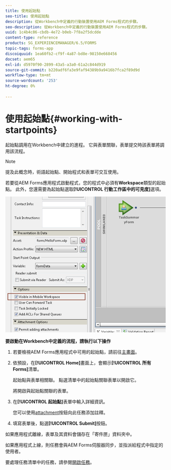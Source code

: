 ```yaml
---
title: 使用起始點
seo-title: 使用起始點
description: 從Workbench中定義的行動裝置使用AEM Forms程式的步驟。
seo-description: 從Workbench中定義的行動裝置使用AEM Forms程式的步驟。
uuid: 1c4b4c86-cbdb-4e72-b0eb-7f8a2f5dcdde
content-type: reference
products: SG_EXPERIENCEMANAGER/6.5/FORMS
topic-tags: forms-app
discoiquuid: 1ea60fb2-cf9f-4a87-bd8e-98150e668456
docset: aem65
exl-id: d5970f90-2899-43a5-a3a0-61a2c844d919
source-git-commit: b220adf6fa3e9faf94389b9a9416b7fca2f89d9d
workflow-type: tm+mt
source-wordcount: '253'
ht-degree: 0%

---
```


# 使用起始點{#working-with-startpoints}

起始點調用在Workbench中建立的進程。 它與表單關聯，表單提交時該表單將調用該流程。

>[!NOTE]
>
>提及此概念時，術語起始點、開始程式和表單可交互使用。

若要從AEM Forms應用程式啟動程式，您的程式中必須有&#x200B;**Workspace**&#x200B;類型的起始點。 此外，您還需要為起始點選取&#x200B;**[!UICONTROL 行動工作區中的可見度]**&#x200B;選項。

![mws_startpoint_select_option](assets/mws_startpoint_select_option.png)

**要啟動在Workbench中定義的流程，請執行以下操作**

1. 若要檢視AEM Forms應用程式中可用的起始點，請前往[主畫面](../../forms/using/home-screen.md)。
1. 依預設，在&#x200B;**[!UICONTROL Home]**&#x200B;畫面上，會顯示&#x200B;**[!UICONTROL 所有Forms]**&#x200B;清單。

   起始點與表單相關聯。 點選清單中的起始點關聯表單以開啟它。

   將開啟與起始點關聯的表單。

1. 在&#x200B;**[!UICONTROL 起始點]**&#x200B;表單中輸入詳細資訊。

   您可以使用[attachment](../../forms/using/add-attachments.md)按鈕向此任務添加註釋。

1. 填寫表單後，點選&#x200B;**[!UICONTROL Submit]**&#x200B;按鈕。

如果應用程式離線，表單及其資料會儲存在「寄件匣」資料夾中。

如果應用程式上線，則任務會與AEM Forms伺服器同步，並指派給程式中指定的使用者。

要處理任務清單中的任務，請參閱[開啟任務](/help/forms/using/open-task.md)。
